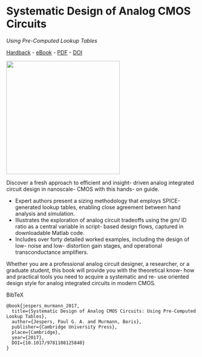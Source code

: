 # Systematic Design of Analog CMOS Circuits
*Using Pre-Computed Lookup Tables*

[Hardback](https://www.cambridge.org/us/academic/subjects/engineering/circuits-and-systems/systematic-design-analog-cmos-circuits-using-pre-computed-lookup-tables?format=HB) - 
[eBook](https://www.cambridge.org/us/academic/subjects/engineering/circuits-and-systems/systematic-design-analog-cmos-circuits-using-pre-computed-lookup-tables?format=AR) - 
[PDF](https://www.cambridge.org/core/books/systematic-design-of-analog-cmos-circuits/A07A705132E9DE52749F65EB63565CE0) - 
[DOI](https://doi.org/10.1017/9781108125840)


<img src="cover.png" width="300" />

Discover a fresh approach to efficient and insight- driven analog integrated circuit
design in nanoscale- CMOS with this hands- on guide.

* Expert authors present a sizing methodology that employs SPICE-generated lookup tables, enabling close agreement between hand analysis and simulation.
* Illustrates the exploration of analog circuit tradeoffs using the gm/ ID ratio as a central variable in script- based design flows, captured in downloadable Matlab code.
* Includes over forty detailed worked examples, including the design of low- noise and low- distortion gain stages, and operational transconductance amplifiers.

Whether you are a professional analog circuit designer, a researcher, or a graduate student, this book will provide you with the theoretical know- how and practical
tools you need to acquire a systematic and re- use oriented design style for analog integrated circuits in modern CMOS.


BibTeX
```
@book{jespers_murmann_2017, 
  title={Systematic Design of Analog CMOS Circuits: Using Pre-Computed Lookup Tables}, 
  author={Jespers, Paul G. A. and Murmann, Boris}, 
  publisher={Cambridge University Press}, 
  place={Cambridge},
  year={2017},
  DOI={10.1017/9781108125840} 
}
```
